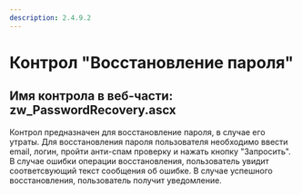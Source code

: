 ```yaml
---
description: 2.4.9.2
---
```


# Контрол "Восстановление пароля"

## Имя контрола в веб-части: zw\_PasswordRecovery.ascx

Контрол предназначен для восстановление пароля, в случае его утраты. Для восстановления пароля пользователя необходимо ввести email, логин, пройти анти-спам проверку и нажать кнопку "Запросить". В случае ошибки операции восстановления, пользователь увидит соответсвующий текст сообщения об ошибке. В случае успешного восстановления, пользователь получит уведомление.

